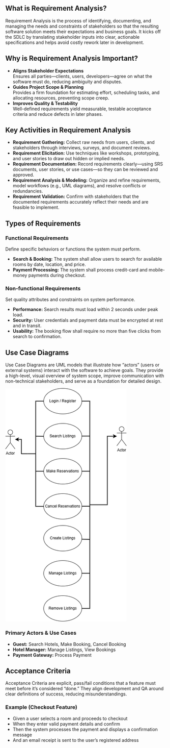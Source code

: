 <!-- README: Requirement Analysis in Software Development -->

<section id="what-is-requirement-analysis">
  <h2>What is Requirement Analysis?</h2>
  <p>
    Requirement Analysis is the process of identifying, documenting, and managing the needs and constraints of stakeholders so that the resulting software solution meets their expectations and business goals. It kicks off the SDLC by translating stakeholder inputs into clear, actionable specifications and helps avoid costly rework later in development.
  </p>
</section>

<section id="why-important">
  <h2>Why is Requirement Analysis Important?</h2>
  <ul>
    <li>
      <strong>Aligns Stakeholder Expectations</strong><br>
      Ensures all parties—clients, users, developers—agree on what the software must do, reducing ambiguity and disputes.
    </li>
    <li>
      <strong>Guides Project Scope &amp; Planning</strong><br>
      Provides a firm foundation for estimating effort, scheduling tasks, and allocating resources, preventing scope creep.
    </li>
    <li>
      <strong>Improves Quality &amp; Testability</strong><br>
      Well-defined requirements yield measurable, testable acceptance criteria and reduce defects in later phases.
    </li>
  </ul>
</section>

<section id="key-activities">
  <h2>Key Activities in Requirement Analysis</h2>
  <ul>
    <li>
      <strong>Requirement Gathering:</strong> Collect raw needs from users, clients, and stakeholders through interviews, surveys, and document reviews.
    </li>
    <li>
      <strong>Requirement Elicitation:</strong> Use techniques like workshops, prototyping, and user stories to draw out hidden or implied needs.
    </li>
    <li>
      <strong>Requirement Documentation:</strong> Record requirements clearly—using SRS documents, user stories, or use cases—so they can be reviewed and approved.
    </li>
    <li>
      <strong>Requirement Analysis &amp; Modeling:</strong> Organize and refine requirements, model workflows (e.g., UML diagrams), and resolve conflicts or redundancies.
    </li>
    <li>
      <strong>Requirement Validation:</strong> Confirm with stakeholders that the documented requirements accurately reflect their needs and are feasible to implement.
    </li>
  </ul>
</section>

<section id="types-of-requirements">
  <h2>Types of Requirements</h2>

  <h3>Functional Requirements</h3>
  <p>Define specific behaviors or functions the system must perform.</p>
  <ul>
    <li><strong>Search &amp; Booking:</strong> The system shall allow users to search for available rooms by date, location, and price.</li>
    <li><strong>Payment Processing:</strong> The system shall process credit-card and mobile-money payments during checkout.</li>
  </ul>

  <h3>Non-functional Requirements</h3>
  <p>Set quality attributes and constraints on system performance.</p>
  <ul>
    <li><strong>Performance:</strong> Search results must load within 2 seconds under peak load.</li>
    <li><strong>Security:</strong> User credentials and payment data must be encrypted at rest and in transit.</li>
    <li><strong>Usability:</strong> The booking flow shall require no more than five clicks from search to confirmation.</li>
  </ul>
</section>

<section id="use-case-diagrams">
  <h2>Use Case Diagrams</h2>
  <p>
    Use Case Diagrams are UML models that illustrate how “actors” (users or external systems) interact with the software to achieve goals. They provide a high-level, visual overview of system scope, improve communication with non-technical stakeholders, and serve as a foundation for detailed design.
  </p>
  <p>
    <img src="alx-booking-uc.png" alt="Booking System Use Case Diagram" />
  </p>
  <h3>Primary Actors &amp; Use Cases</h3>
  <ul>
    <li><strong>Guest:</strong> Search Hotels, Make Booking, Cancel Booking</li>
    <li><strong>Hotel Manager:</strong> Manage Listings, View Bookings</li>
    <li><strong>Payment Gateway:</strong> Process Payment</li>
  </ul>
</section>

<section id="acceptance-criteria">
  <h2>Acceptance Criteria</h2>
  <p>
    Acceptance Criteria are explicit, pass/fail conditions that a feature must meet before it’s considered “done.” They align development and QA around clear definitions of success, reducing misunderstandings.
  </p>
  <h3>Example (Checkout Feature)</h3>
  <ul>
    <li>Given a user selects a room and proceeds to checkout</li>
    <li>When they enter valid payment details and confirm</li>
    <li>Then the system processes the payment and displays a confirmation message</li>
    <li>And an email receipt is sent to the user’s registered address</li>
  </ul>
</section>
